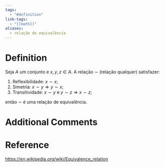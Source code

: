 ```yaml
---
tags:
  - "#definition"
link-tags:
  - "[[math]]"
aliases:
  - relação de equivalência
---
```

# Definition 
Seja $A$ um conjunto e $x, y, z \in A$. A relação $\sim$ (relação qualquer) satisfazer:
1. Reflexibilidade: $x \sim x$;
2. Simetria: $x \sim y \Rightarrow y \sim x$;
3. Transitividade: $x \sim y$ e $y \sim z \Rightarrow x \sim z$;

então $\sim$ é uma relação de equivalência.

# Additional Comments


# Reference
https://en.wikipedia.org/wiki/Equivalence_relation



